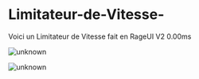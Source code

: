 # Limitateur-de-Vitesse-
Voici un Limitateur de Vitesse fait en RageUI V2 0.00ms

![unknown](https://user-images.githubusercontent.com/88659966/148694644-1d0e486b-099b-4a43-8f6a-4d4f4aa9151c.png)

![unknown](https://user-images.githubusercontent.com/88659966/148694651-6ad457fb-7315-4bfb-824b-5d3992ce45a9.png)

